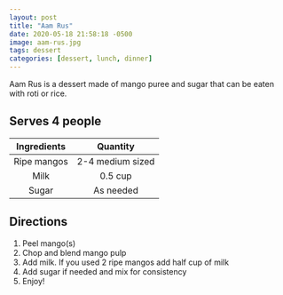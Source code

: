 ```yaml
---
layout: post
title: "Aam Rus"
date: 2020-05-18 21:58:18 -0500
image: aam-rus.jpg
tags: dessert
categories: [dessert, lunch, dinner]
---
```


Aam Rus is a dessert made of mango puree and sugar that can be eaten with roti or rice.

## Serves 4 people

| Ingredients |     Quantity     |
|:-----------:|:----------------:|
| Ripe mangos | 2-4 medium sized |
|     Milk    |      0.5 cup     |
|    Sugar    |     As needed    |

## Directions

1.	Peel mango(s)
2.	Chop and blend mango pulp
3.	Add milk. If you used 2 ripe mangos add half cup of milk
4.	Add sugar if needed and mix for consistency
5.	Enjoy!
